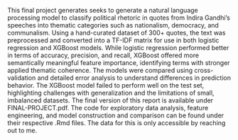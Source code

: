 This final project generates seeks to generate a natural language processing model to classify 
political rhetoric in quotes from Indira Gandhi’s speeches into thematic categories such as 
nationalism, democracy, and communalism. Using a hand-curated dataset of 300+ quotes, the text 
was preprocessed and converted into a TF-IDF matrix for use in both logistic regression
and XGBoost models. While logistic regression performed better in terms of accuracy, precision,
and recall, XGBoost offered more semantically meaningful feature importance, identifying terms 
with stronger applied thematic coherence. The models were compared using cross-validation and detailed 
error analysis to understand differences in prediction behavior. The XGBoost model failed to 
perform well on the test set, highlighting challenges with generalization and the limitations 
of small, imbalanced datasets. The final version of this report is available under FINAL-PROJECT.pdf.
The code for exploratory data analysis, feature engineering, and model construction and comparison
can be found under their respective .Rmd files. The data for this is only accessible by reaching
out to me. 
